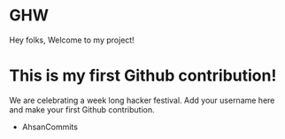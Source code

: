 # GHW

Hey folks,
Welcome to my project!

# This is my first Github contribution!

We are celebrating a week long hacker festival. Add your username here and make your first Github contribution.
- AhsanCommits